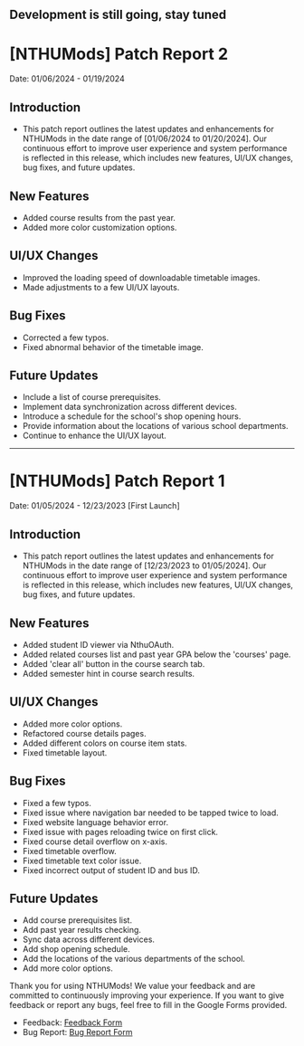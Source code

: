 ## Development is still going, stay tuned

# [NTHUMods] Patch Report 2
Date: 01/06/2024 - 01/19/2024

## Introduction
- This patch report outlines the latest updates and enhancements for NTHUMods in the date range of [01/06/2024 to 01/20/2024]. Our continuous effort to improve user experience and system performance is reflected in this release, which includes new features, UI/UX changes, bug fixes, and future updates.

## New Features
- Added course results from the past year.
- Added more color customization options.

## UI/UX Changes
- Improved the loading speed of downloadable timetable images.
- Made adjustments to a few UI/UX layouts.

## Bug Fixes
- Corrected a few typos.
- Fixed abnormal behavior of the timetable image.

## Future Updates
- Include a list of course prerequisites.
- Implement data synchronization across different devices.
- Introduce a schedule for the school's shop opening hours.
- Provide information about the locations of various school departments.
- Continue to enhance the UI/UX layout.

--------------------------------------------------------------------------------------------------------------------------------------------------------------------

# [NTHUMods] Patch Report 1
Date: 01/05/2024 - 12/23/2023 [First Launch]

## Introduction
- This patch report outlines the latest updates and enhancements for NTHUMods in the date range of [12/23/2023 to 01/05/2024]. Our continuous effort to improve user experience and system performance is reflected in this release, which includes new features, UI/UX changes, bug fixes, and future updates.

## New Features
- Added student ID viewer via NthuOAuth.
- Added related courses list and past year GPA below the 'courses' page.
- Added 'clear all' button in the course search tab.
- Added semester hint in course search results.

## UI/UX Changes
- Added more color options.
- Refactored course details pages.
- Added different colors on course item stats.
- Fixed timetable layout.

## Bug Fixes
- Fixed a few typos.
- Fixed issue where navigation bar needed to be tapped twice to load.
- Fixed website language behavior error.
- Fixed issue with pages reloading twice on first click.
- Fixed course detail overflow on x-axis.
- Fixed timetable overflow.
- Fixed timetable text color issue.
- Fixed incorrect output of student ID and bus ID.

## Future Updates
- Add course prerequisites list.
- Add past year results checking.
- Sync data across different devices.
- Add shop opening schedule.
- Add the locations of the various departments of the school.
- Add more color options.

Thank you for using NTHUMods! We value your feedback and are committed to continuously improving your experience.
If you want to give feedback or report any bugs, feel free to fill in the Google Forms provided.
- Feedback: [Feedback Form](https://forms.gle/khxzuLDtzihjw2Tr5)
- Bug Report: [Bug Report Form](https://forms.gle/qYiYUaGYAs8BLqWT9)
